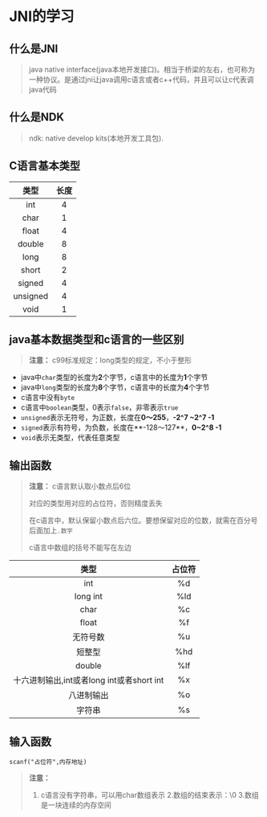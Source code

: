 # JNI的学习

## 什么是JNI
	
> java native interface(java本地开发接口)。相当于桥梁的左右，也可称为一种协议。是通过jni让java调用c语言或者c++代码，并且可以让c代表调java代码


## 什么是NDK

> ndk: native develop kits(本地开发工具包).

## C语言基本类型

| 类型 | 长度 |
| :-: | :-: |
| int | 4 |
| char | 1 |
| float | 4 |
| double | 8 |
| long | 8 |
| short | 2 |
| signed | 4 |
| unsigned | 4 | 
| void | 1 |

## java基本数据类型和c语言的一些区别

> **注意：**  c99标准规定：long类型的规定，不小于整形

- java中`char`类型的长度为**2**个字节，c语言中的长度为**1**个字节
- java中`long`类型的长度为**8**个字节，c语言中的长度为**4**个字节
- c语言中没有`byte`
- c语言中`boolean`类型，0表示`false`，非零表示`true`
- `unsigned`表示无符号，为正数，长度在**0～255**，**-2^7 ~2^7 -1**
- `signed`表示有符号，为负数，长度在**-128～127**，**0~2^8 -1**
- `void`表示无类型，代表任意类型

## 输出函数

> **注意：** 
> c语言默认取小数点后6位
> 
> 对应的类型用对应的占位符，否则精度丢失
> 
> 在c语言中，默认保留小数点后六位。要想保留对应的位数，就需在百分号后面加上`.数字`
> 
> c语言中数组的括号不能写在左边



| 类型 | 占位符 |
| :-: | :-: |
| int | %d |
| long int | %ld |
| char | %c |
| float | %f |
| 无符号数 | %u |
| 短整型 | %hd |
| double | %lf |
| 十六进制输出,int或者long int或者short int | %x |
| 八进制输出 | %o |
| 字符串 | %s |

## 输入函数

```
scanf("占位符",内存地址)
```
> **注意：**  
> 1. c语言没有字符串，可以用char数组表示
> 2.数组的结束表示：\0
> 3.数组是一块连续的内存空间





